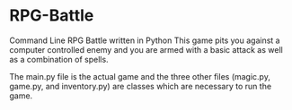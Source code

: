 # RPG-Battle
Command Line RPG Battle written in Python
This game pits you against a computer controlled enemy and you are armed with a basic attack as well as a combination of spells.

The main.py file is the actual game and the three other files (magic.py, game.py, and inventory.py) are classes which are necessary to run the game.
